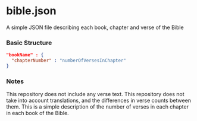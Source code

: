 # bible.json
A simple JSON file describing each book, chapter and verse of the Bible

### Basic Structure
```json
"bookName" : {
  "chapterNumber" : "numberOfVersesInChapter"
}
```

### Notes
This repository does not include any verse text. This repository does not take into account translations, and the differences in verse counts between them. This is a simple description of the number of verses in each chapter in each book of the Bible.
